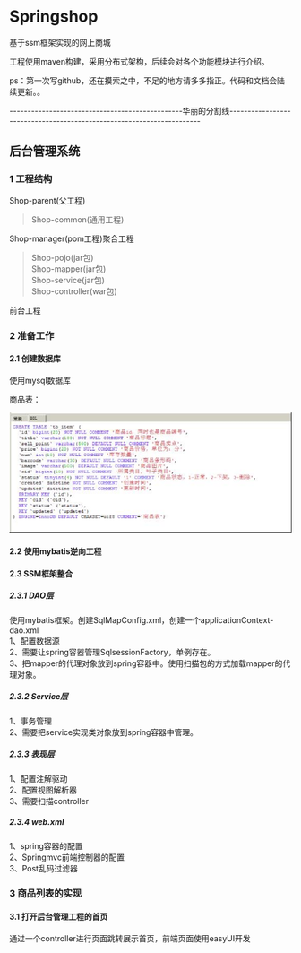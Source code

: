 # Springshop
基于ssm框架实现的网上商城

工程使用maven构建，采用分布式架构，后续会对各个功能模块进行介绍。

ps：第一次写github，还在摸索之中，不足的地方请多多指正。代码和文档会陆续更新。。

------------------------------------------------华丽的分割线----------------------------------------------------------------------

## 后台管理系统

### 1 工程结构

Shop-parent(父工程)
>Shop-common(通用工程)

Shop-manager(pom工程)聚合工程
>Shop-pojo(jar包)<br/>
>Shop-mapper(jar包)<br/>
>Shop-service(jar包)<br/>
>Shop-controller(war包)<br/>

前台工程


### 2 准备工作

#### 2.1 创建数据库
使用mysql数据库<br/>

商品表：

![image](https://github.com/program-bird/Springshop/blob/master/Image/%E5%9B%BE%E7%89%871.jpg)<br/>

#### 2.2 使用mybatis逆向工程

#### 2.3 SSM框架整合

##### 2.3.1 DAO层

使用mybatis框架。创建SqlMapConfig.xml，创建一个applicationContext-dao.xml<br/>
1、配置数据源<br/>
2、需要让spring容器管理SqlsessionFactory，单例存在。<br/>
3、把mapper的代理对象放到spring容器中。使用扫描包的方式加载mapper的代理对象。<br/>

##### 2.3.2 Service层

1、事务管理<br/>
2、需要把service实现类对象放到spring容器中管理。<br/>

##### 2.3.3 表现层

1、配置注解驱动<br/>
2、配置视图解析器<br/>
3、需要扫描controller<br/>

##### 2.3.4 web.xml

1、spring容器的配置<br/>
2、Springmvc前端控制器的配置<br/>
3、Post乱码过滤器<br/>

### 3 商品列表的实现

#### 3.1 打开后台管理工程的首页

通过一个controller进行页面跳转展示首页，前端页面使用easyUI开发<br/>
